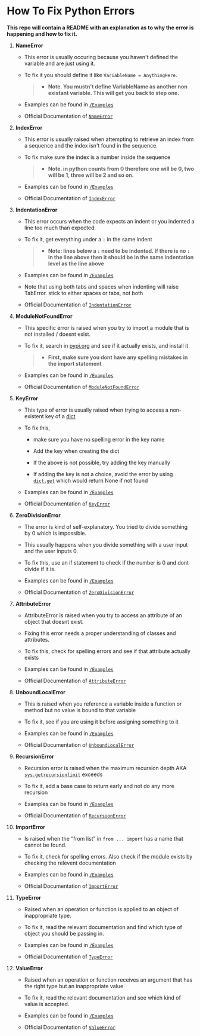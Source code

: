 # **How To Fix Python Errors**

**This repo will contain a README with an explanation as to why the error is happening and how to fix it.**

1. **NameError**

    - This error is usually occuring because you haven't defined the variable and are just using it.

    - To fix it you should define it like `VariableName = AnythingHere`.

        > - **Note. You mustn't define VariableName as another non existant variable. This will get you back to step one.**

    - Examples can be found in [`/Examples`](./Examples/NameErrorSolve.py)

    - Official Documentation of [`NameError`](https://docs.python.org/3/library/exceptions.html#NameError)

2. **IndexError**
    - This error is usually raised when attempting to retrieve an index from a sequence and the index isn't found in the sequence.

    - To fix make sure the index is a number inside the sequence

        > - **Note. in python counts from 0 therefore one will be 0, two will be 1, three will be 2 and so on.**

    - Examples can be found in [`/Examples`](./Examples/IndexErrorSolve.py)

    - Official Documentation of [`IndexError`](https://docs.python.org/3/library/exceptions.html#IndexError)

3. **IndentationError**
    - This error occurs when the code expects an indent or you indented a line too much than expected.

    - To fix it, get everything under a `:` in the same indent

        > - **Note: lines below a `:` need to be indented. If there is no `:` in the line above then it should be in the same indentation level as the line above**

    - Examples can be found in [`/Examples`](./Examples/IndentationErrorSolve.py)

    - Note that using both tabs and spaces when indenting will raise TabError. stick to either spaces or tabs, not both

    - Official Documentation of [`IndentationError`](https://docs.python.org/3/library/exceptions.html#IndentationError)

4. **ModuleNotFoundError**
    - This specific error is raised when you try to import a module that is not installed / doesnt exist.

    - To fix it, search in [pypi.org](https://pypi.org) and see if it actually exists, and install it

       > - **First, make sure you dont have any spelling mistakes in the import statement**

    - Examples can be found in [`/Examples`](./Examples/ModuleNotFoundErrorSolve.py)

    - Official Documentation of [`ModuleNotFoundError`](https://docs.python.org/3/library/exceptions.html#ModuleNotFoundError)

5. **KeyError**
    - This type of error is usually raised when trying to access a non-existent key of a [dict](https://docs.python.org/3/library/stdtypes.html#dict)

    - To fix this,

        - make sure you have no spelling error in the key name

        - Add the key when creating the dict

        - If the above is not possible, try adding the key manually

        - If adding the key is not a choice, avoid the error by using  [`dict.get`](https://docs.python.org/3/library/stdtypes.html#dict.get) which would return None if not found

    - Examples can be found in [`/Examples`](./Examples/KeyErrorSolve.py)

    - Official Documentation of [`KeyError`](https://docs.python.org/3/library/exceptions.html#KeyError)

6. **ZeroDivisionError**
    - The error is kind of self-explanatory. You tried to divide something by 0 which is impossible.

    - This usually happens when you divide something with a user input and the user inputs 0.

    - To fix this, use an if statement to check if the number is 0 and dont divide if it is.

    - Examples can be found in [`/Examples`](./Examples/ZeroDivisionErrorSolve.py)

    - Official Documentation of [`ZeroDivisionError`](https://docs.python.org/3/library/exceptions.html#ZeroDivisionError)

7. **AttributeError**
    - AttributeError is raised when you try to access an attribute of an object that doesnt exist.

    - Fixing this error needs a proper understanding of classes and attributes.

    - To fix this, check for spelling errors and see if that attribute actually exists

    - Examples can be found in [`/Examples`](./Examples/AttributeErrorSolve.py)

    - Official Documentation of [`AttributeError`](https://docs.python.org/3/library/exceptions.html#AttributeError)

8. **UnboundLocalError**
    - This is raised when you reference a variable inside a function or method but no value is bound to that variable

    - To fix it, see if you are using it before assigning something to it

    - Examples can be found in [`/Examples`](./Examples/UnboundLocalErrorSolve.py)

    - Official Documentation of [`UnboundLocalError`](https://docs.python.org/3/library/exceptions.html#UnboundLocalError)

9. **RecursionError**
    - Recursion error is raised when the maximum recursion depth AKA [`sys.getrecursionlimit`](https://docs.python.org/3/library/sys.html#sys.getrecursionlimit) exceeds

    - To fix it, add a base case to return early and not do any more recursion

    - Examples can be found in [`/Examples`](./Examples/RecursionErrorSolve.py)

    - Official Documentation of [`RecursionError`](https://docs.python.org/3/library/exceptions.html#RecursionError)

10. **ImportError**
    - Is raised when the “from list” in `from ... import` has a name that cannot be found.

    - To fix it, check for spelling errors. Also check if the module exists by checking the relevent documentation

    - Examples can be found in [`/Examples`](./Examples/ImportErrorSolve.py)

    - Official Documentation of [`ImportError`](https://docs.python.org/3/library/exceptions.html#ImportError)

11. **TypeError**
    - Raised when an operation or function is applied to an object of inappropriate type.

    - To fix it, read the relevant documentation and find which type of object you should be passing in.

    - Examples can be found in [`/Examples`](./Examples/TypeErrorSolve.py)

    - Official Documentation of [`TypeError`](https://docs.python.org/3/library/exceptions.html#TypeError)

12. **ValueError**
    - Raised when an operation or function receives an argument that has the right type but an inappropriate value

    - To fix it, read the relevant documentation and see which kind of value is accepted.

    - Examples can be found in [`/Examples`](./Examples/ValueErrorSolve.py)

    - Official Documentation of [`ValueError`](https://docs.python.org/3/library/exceptions.html#ValueError)
